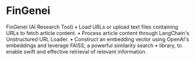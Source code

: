 # FinGenei
FinGenei (AI Research Tool)
•	Load URLs or upload text files containing URLs to fetch article content.
•	Process article content through LangChain's Unstructured URL Loader.
•	Construct an embedding vector using OpenAI's embeddings and leverage FAISS, a powerful similarity search
•	library, to enable swift and effective retrieval of relevant information.
